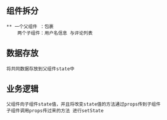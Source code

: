 ## 组件拆分
    ** 一个父组件 ：包裹
        两个子组件：用户名信息 与评论列表
    
## 数据存放
    将共同数据存放到父组件state中

## 业务逻辑
    父组件向子组件state值，并且将改变state值的方法通过props传到子组件
    子组件调用props传过来的方法 进行setState

